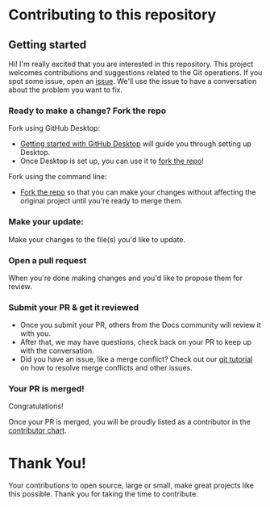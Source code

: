 # Contributing to this repository <!-- omit in toc -->

## Getting started <!-- omit in toc -->

Hi! I'm really excited that you are interested in this repository. This project welcomes contributions and suggestions related to the Git operations.
If you spot some issue, open an [issue](https://github.com/ArunRaj6/git-advanced-commands/issues). We'll use the issue to have a conversation about the problem you want to fix.

### Ready to make a change? Fork the repo

Fork using GitHub Desktop:

- [Getting started with GitHub Desktop](https://docs.github.com/en/desktop/installing-and-configuring-github-desktop/getting-started-with-github-desktop) will guide you through setting up Desktop.
- Once Desktop is set up, you can use it to [fork the repo](https://docs.github.com/en/desktop/contributing-and-collaborating-using-github-desktop/cloning-and-forking-repositories-from-github-desktop)!

Fork using the command line:

- [Fork the repo](https://docs.github.com/en/github/getting-started-with-github/fork-a-repo#fork-an-example-repository) so that you can make your changes without affecting the original project until you're ready to merge them.

### Make your update:
Make your changes to the file(s) you'd like to update.
  
### Open a pull request
When you're done making changes and you'd like to propose them for review.

### Submit your PR & get it reviewed
- Once you submit your PR, others from the Docs community will review it with you.
- After that, we may have questions, check back on your PR to keep up with the conversation.
- Did you have an issue, like a merge conflict? Check out our [git tutorial](https://lab.github.com/githubtraining/managing-merge-conflicts) on how to resolve merge conflicts and other issues.

### Your PR is merged!
Congratulations!

Once your PR is merged, you will be proudly listed as a contributor in the [contributor chart](https://github.com/ArunRaj6/git-advanced-commands/graphs/contributors).


# Thank You!

Your contributions to open source, large or small, make great projects like this possible. Thank you for taking the time to contribute.
